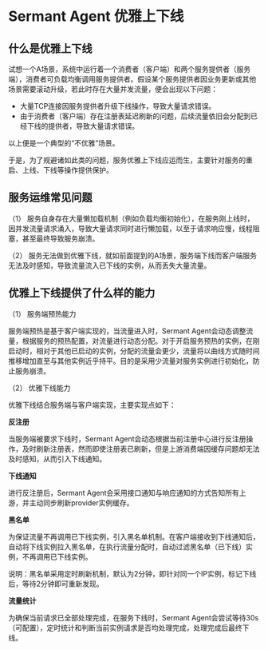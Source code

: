 
# Sermant Agent 优雅上下线
## 什么是优雅上下线
试想一个A场景，系统中运行着一个消费者（客户端）和两个服务提供者（服务端），消费者可负载均衡调用服务提供者。假设某个服务提供者因业务更新或其他场景需要滚动升级，若此时存在大量并发流量，便会出现以下问题：

- 大量TCP连接因服务提供者升级下线操作，导致大量请求错误。
- 由于消费者（客户端）存在注册表延迟刷新的问题，后续流量依旧会分配到已经下线的提供者，导致大量请求错误。

以上便是一个典型的“不优雅”场景。

于是，为了规避诸如此类的问题，服务优雅上下线应运而生，主要针对服务的重启、上线、下线等操作提供保护。

## 服务运维常见问题
（1） 服务自身存在大量懒加载机制（例如负载均衡初始化），在服务刚上线时，因并发流量请求涌入，导致大量请求同时进行懒加载，以至于请求响应慢，线程阻塞，甚至最终导致服务崩溃。

（2） 服务无法做到优雅下线，就如前面提到的A场景，服务端下线而客户端服务无法及时感知，导致流量流入已下线的实例，从而丢失大量流量。

## 优雅上下线提供了什么样的能力
（1） 服务端预热能力

服务端预热是基于客户端实现的，当流量进入时，Sermant Agent会动态调整流量，根据服务的预热配置，对流量进行动态分配。对于开启服务预热的实例，在刚启动时，相对于其他已启动的实例，分配的流量会更少，流量将以曲线方式随时间推移增加直至与其他实例近乎持平。目的是采用少流量对服务实例进行初始化，防止服务崩溃。

（2） 优雅下线能力

优雅下线结合服务端与客户端实现，主要实现点如下：

**反注册**

<MyImage src="/docs-img/anti-registration.png"></MyImage>

当服务端被要求下线时，Sermant Agent会动态根据当前注册中心进行反注册操作，及时刷新注册表，然而即使注册表已刷新，但是上游消费端因缓存问题却无法及时感知，从而引入下线通知。

**下线通知**

<MyImage src="/docs-img/offline-notification.png"></MyImage>

进行反注册后，Sermant Agent会采用接口通知与响应通知的方式告知所有上游，并主动同步刷新provider实例缓存。

**黑名单**

<MyImage src="/docs-img/blacklist.png"></MyImage>

为保证流量不再调用已下线实例，引入黑名单机制。在客户端接收到下线通知后，自动将下线实例拉入黑名单，在执行流量分配时，自动过滤黑名单（已下线）实例，不再调用已下线实例。

说明：黑名单采用定时刷新机制，默认为2分钟，即针对同一个IP实例，标记下线后，等待2分钟即可重新发现。

**流量统计**

为确保当前请求已全部处理完成，在服务下线时，Sermant Agent会尝试等待30s（可配置），定时统计和判断当前实例请求是否均处理完成，处理完成后最终下线。